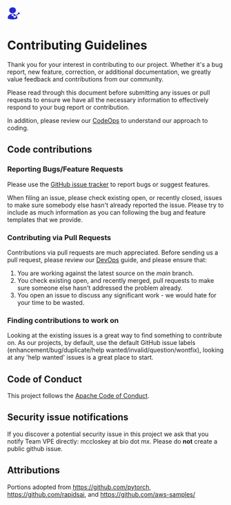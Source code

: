 <img src='docs/VPE.png' height="30" width="30"></img>
# Contributing Guidelines

Thank you for your interest in contributing to our project. Whether it's a bug report, new feature, correction, or additional
documentation, we greatly value feedback and contributions from our community.

Please read through this document before submitting any issues or pull requests to ensure we have all the necessary
information to effectively respond to your bug report or contribution.

In addition, please review our [CodeOps](./docs/ops/CodeOps.md) to understand our approach to coding.

## Code contributions
### Reporting Bugs/Feature Requests

Please use the [GitHub issue tracker](https://github.com/VirtualPatientEngine/AIAgents4Pharma/issues) to report bugs or suggest features.

When filing an issue, please check existing open, or recently closed, issues to make sure somebody else hasn't already
reported the issue. Please try to include as much information as you can following the bug and feature templates that we provide.

### Contributing via Pull Requests
Contributions via pull requests are much appreciated. Before sending us a pull request, please review our [DevOps](./docs/ops/DevOps.md) guide, and please ensure that:

1. You are working against the latest source on the *main* branch.
2. You check existing open, and recently merged, pull requests to make sure someone else hasn't addressed the problem already.
3. You open an issue to discuss any significant work - we would hate for your time to be wasted.

### Finding contributions to work on
Looking at the existing issues is a great way to find something to contribute on. As our projects, by default, use the default GitHub issue labels (enhancement/bug/duplicate/help wanted/invalid/question/wontfix), looking at any 'help wanted' issues is a great place to start.

## Code of Conduct
This project follows the [Apache Code of Conduct](https://www.apache.org/foundation/policies/conduct).

## Security issue notifications
If you discover a potential security issue in this project we ask that you notify Team VPE directly: mccloskey at bio dot mx. Please do **not** create a public github issue.

## Attributions
Portions adopted from https://github.com/pytorch, https://github.com/rapidsai, and https://github.com/aws-samples/